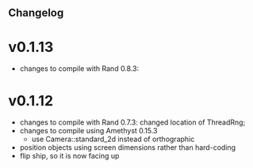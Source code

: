 ## Changelog

# v0.1.13

- changes to compile with Rand 0.8.3:

# v0.1.12

- changes to compile with Rand 0.7.3:
  changed location of ThreadRng;
- changes to compile using Amethyst 0.15.3
  - use Camera::standard_2d instead of orthographic
- position objects using screen dimensions
  rather than hard-coding
- flip ship, so it is now facing up
